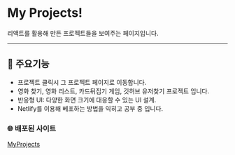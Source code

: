 # My Projects!

리액트를 활용해 만든 프로젝트들을 보여주는 페이지입니다.

---

## 🛒 주요기능

- 프로젝트 클릭시 그 프로젝트 페이지로 이동합니다.
- 영화 찾기, 영화 리스트, 카드뒤집기 게임, 깃허브 유저찾기 프로젝트 입니다.
- 반응형 UI: 다양한 화면 크기에 대응할 수 있는 UI 설계.
- Netlify를 이용해 베포하는 방법을 익히고 공부 중 입니다.

### 🌐 배포된 사이트

[MyProjects](https://myprojects-jhha.netlify.app/)
